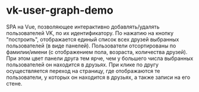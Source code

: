 # vk-user-graph-demo

SPA на Vue, позволяющее интерактивно добавлять/удалять пользователей VK, по их идентификатору. По нажатию на кнопку "построить", отображается единый список всех друзей выбранных пользователей (в виде панелей). Пользователи отсортированы по фамилии/имени (с отображением пола, возраста, количества друзей). При этом цвет панели друга тем ярче, чем у большего числа выбранных пользователей он находится в друзьях. 
При клике по другу осуществляется переход на страницу, где отображаются те пользователи, у которых он находится в друзьях, а также записи на его стене.
